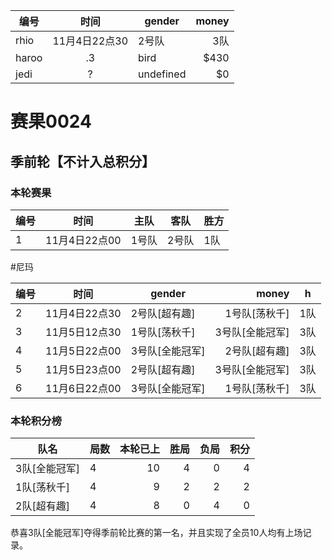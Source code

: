 | 编号 | 时间 | gender | money |
|-------|:---:|-----------|-------:|
| rhio |  11月4日22点30 | 2号队 | 3队 |
| haroo | .3 | bird | $430 |
| jedi | ? | undefined | $0 |


# 赛果0024

## 季前轮【不计入总积分】

### 本轮赛果




| 编号 | 时间           | 主队  | 客队 | 胜方 |
|---|:-------------:|-----|-----|-----|
| 1 | 11月4日22点00 | 1号队  |2号队   |1队|

#尼玛


| 编号 | 时间 | gender | money | h |
|-------|:---:|-----------|-------:|-----|
| 2 | 11月4日22点30 | 2号队[超有趣]  |1号队[荡秋千]   |1队|
| 3 | 11月5日12点30 | 1号队[荡秋千]  |3号队[全能冠军] |3队|
| 4 | 11月5日22点00 | 3号队[全能冠军]|2号队[超有趣]   |3队|
| 5 | 11月5日23点00 | 2号队[超有趣]  |3号队[全能冠军] |3队|
| 6 | 11月6日22点00 | 3号队[全能冠军]|1号队[荡秋千]   |3队|

### 本轮积分榜
| 队名 | 局数           | 本轮已上  | 胜局 | 负局 |  积分 |
|---| - | -: | -: | -: | -: |
| 3队[全能冠军] | 4 | 10  | 4  | 0 | 4 |
| 1队[荡秋千]   | 4 |  9  | 2  | 2 | 2 |
| 2队[超有趣]   | 4 |  8  | 0  | 4 | 0 |

恭喜3队[全能冠军]夺得季前轮比赛的第一名，并且实现了全员10人均有上场记录。
